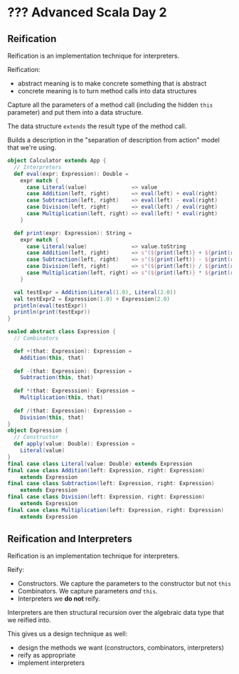 # ??? Advanced Scala Day 2

## Reification

Reification is an implementation technique for interpreters.

Reification:
- abstract meaning is to make concrete something that is abstract
- concrete meaning is to turn method calls into data structures

Capture all the parameters of a method call (including the hidden `this` parameter) and put them into a data structure.

The data structure `extends` the result type of the method call.

Builds a description in the "separation of description from action" model that we're using.

```scala
object Calculator extends App {
  // Interpreters
  def eval(expr: Expression): Double =
    expr match {
      case Literal(value)              => value
      case Addition(left, right)       => eval(left) + eval(right)
      case Subtraction(left, right)    => eval(left) - eval(right)
      case Division(left, right)       => eval(left) / eval(right)
      case Multiplication(left, right) => eval(left) * eval(right)
    }

  def print(expr: Expression): String =
    expr match {
      case Literal(value)              => value.toString
      case Addition(left, right)       => s"(${print(left)} + ${print(right)})"
      case Subtraction(left, right)    => s"(${print(left)} - ${print(right)})"
      case Division(left, right)       => s"(${print(left)} / ${print(right)})"
      case Multiplication(left, right) => s"(${print(left)} * ${print(right)})"
    }

  val testExpr = Addition(Literal(1.0), Literal(2.0))
  val testExpr2 = Expression(1.0) + Expression(2.0)
  println(eval(testExpr))
  println(print(testExpr))
}

sealed abstract class Expression {
  // Combinators

  def +(that: Expression): Expression =
    Addition(this, that)
    
  def -(that: Expression): Expression = 
    Subtraction(this, that)
    
  def *(that: Expresssion): Expression =
    Multiplication(this, that)
    
  def /(that: Expression): Expression =
    Division(this, that)
}
object Expression {
  // Constructor
  def apply(value: Double): Expression =
    Literal(value)
}
final case class Literal(value: Double) extends Expression
final case class Addition(left: Expression, right: Expression)
    extends Expression
final case class Subtraction(left: Expression, right: Expression)
    extends Expression
final case class Division(left: Expression, right: Expression)
    extends Expression
final case class Multiplication(left: Expression, right: Expression)
    extends Expression
```


## Reification and Interpreters

Reification is an implementation technique for interpreters.

Reify:
- Constructors. We capture the parameters to the constructor but not `this`
- Combinators. We capture parameters *and* `this`.
- Interpreters we **do not** reify.

Interpreters are then structural recursion over the algebraic data type that we reified into.

This gives us a design technique as well:
- design the methods we want (constructors, combinators, interpreters)
- reify as appropriate
- implement interpreters

